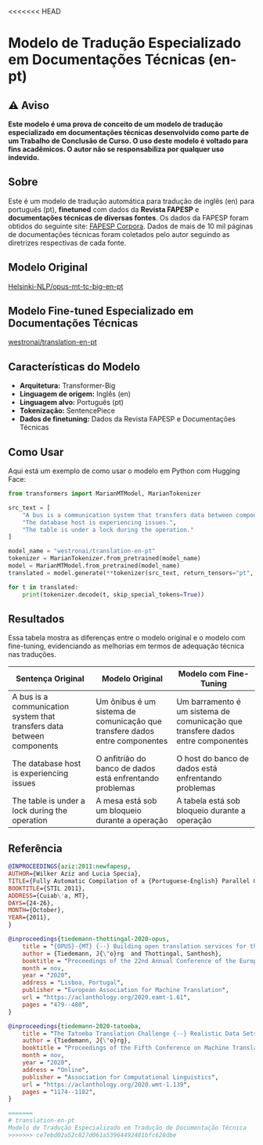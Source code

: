 <<<<<<< HEAD

# Modelo de Tradução Especializado em Documentações Técnicas (en-pt)

## ⚠️ Aviso

**Este modelo é uma prova de conceito de um modelo de tradução especializado em documentações técnicas desenvolvido como parte de um Trabalho de Conclusão de Curso. O uso deste modelo é voltado para fins acadêmicos. O autor não se responsabiliza por qualquer uso indevido.**

## Sobre 

Este é um modelo de tradução automática para tradução de inglês (en) para português (pt),   **finetuned** com dados da **Revista FAPESP** e **documentações técnicas de diversas fontes**. Os dados da FAPESP foram obtidos do seguinte site: [FAPESP Corpora](http://www.nilc.icmc.usp.br/nilc/tools/Fapesp%20Corpora.htm). Dados de mais de 10 mil páginas de documentações técnicas foram coletados pelo autor seguindo as diretrizes respectivas de cada fonte.

## Modelo Original

[Helsinki-NLP/opus-mt-tc-big-en-pt](https://huggingface.co/Helsinki-NLP/opus-mt-tc-big-en-pt)

## Modelo Fine-tuned Especializado em Documentações Técnicas
[westronai/translation-en-pt](https://huggingface.co/westronai/translation-pt-en-opus-documentation-finetuned)

## Características do Modelo

- **Arquitetura:** Transformer-Big
- **Linguagem de origem:** Inglês (en)
- **Linguagem alvo:** Português (pt)
- **Tokenização:** SentencePiece
- **Dados de finetuning:** Dados da Revista FAPESP e Documentações Técnicas

## Como Usar

Aqui está um exemplo de como usar o modelo em Python com Hugging Face:

```python
from transformers import MarianMTModel, MarianTokenizer

src_text = [
    "A bus is a communication system that transfers data between components.",
    "The database host is experiencing issues.",
    "The table is under a lock during the operation."
]

model_name = "westronai/translation-en-pt"
tokenizer = MarianTokenizer.from_pretrained(model_name)
model = MarianMTModel.from_pretrained(model_name)
translated = model.generate(**tokenizer(src_text, return_tensors="pt", padding=True))

for t in translated:
    print(tokenizer.decode(t, skip_special_tokens=True))

```
## Resultados
Essa tabela mostra as diferenças entre o modelo original e o modelo com fine-tuning, evidenciando as melhorias em termos de adequação técnica nas traduções.

| Sentença Original                                                   | Modelo Original                                                    | Modelo com Fine-Tuning                                             |
|---------------------------------------------------------------------|--------------------------------------------------------------------|-------------------------------------------------------------------|
| A bus is a communication system that transfers data between components | Um ônibus é um sistema de comunicação que transfere dados entre componentes | Um barramento é um sistema de comunicação que transfere dados entre componentes |
| The database host is experiencing issues                            | O anfitrião do banco de dados está enfrentando problemas             | O host do banco de dados está enfrentando problemas                |
| The table is under a lock during the operation                      | A mesa está sob um bloqueio durante a operação                      | A tabela está sob bloqueio durante a operação                      |

## Referência

```bibtex
@INPROCEEDINGS{aziz:2011:newfapesp,
AUTHOR={Wilker Aziz and Lucia Specia},
TITLE={Fully Automatic Compilation of a {Portuguese-English} Parallel Corpus for Statistical Machine Translation},
BOOKTITLE={STIL 2011},
ADDRESS={Cuiab\'a, MT},
DAYS={24-26},
MONTH={October},
YEAR={2011},
}

@inproceedings{tiedemann-thottingal-2020-opus,
    title = "{OPUS}-{MT} {--} Building open translation services for the World",
    author = {Tiedemann, J{\"o}rg  and Thottingal, Santhosh},
    booktitle = "Proceedings of the 22nd Annual Conference of the European Association for Machine Translation",
    month = nov,
    year = "2020",
    address = "Lisboa, Portugal",
    publisher = "European Association for Machine Translation",
    url = "https://aclanthology.org/2020.eamt-1.61",
    pages = "479--480",
}

@inproceedings{tiedemann-2020-tatoeba,
    title = "The Tatoeba Translation Challenge {--} Realistic Data Sets for Low Resource and Multilingual {MT}",
    author = {Tiedemann, J{\"o}rg},
    booktitle = "Proceedings of the Fifth Conference on Machine Translation",
    month = nov,
    year = "2020",
    address = "Online",
    publisher = "Association for Computational Linguistics",
    url = "https://aclanthology.org/2020.wmt-1.139",
    pages = "1174--1182",
}

=======
# translation-en-pt
Modelo de Tradução Especializado em Tradução de Documentação Técnica
>>>>>>> ce7ebd02a52c827d061a53964492481bfc628dbe
